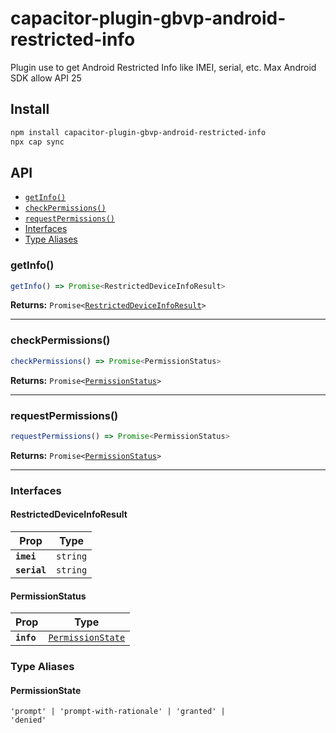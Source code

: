 # capacitor-plugin-gbvp-android-restricted-info

Plugin use to get Android Restricted Info like IMEI, serial, etc. Max Android SDK allow API 25

## Install

```bash
npm install capacitor-plugin-gbvp-android-restricted-info
npx cap sync
```

## API

<docgen-index>

* [`getInfo()`](#getinfo)
* [`checkPermissions()`](#checkpermissions)
* [`requestPermissions()`](#requestpermissions)
* [Interfaces](#interfaces)
* [Type Aliases](#type-aliases)

</docgen-index>

<docgen-api>
<!--Update the source file JSDoc comments and rerun docgen to update the docs below-->

### getInfo()

```typescript
getInfo() => Promise<RestrictedDeviceInfoResult>
```

**Returns:** <code>Promise&lt;<a href="#restricteddeviceinforesult">RestrictedDeviceInfoResult</a>&gt;</code>

--------------------


### checkPermissions()

```typescript
checkPermissions() => Promise<PermissionStatus>
```

**Returns:** <code>Promise&lt;<a href="#permissionstatus">PermissionStatus</a>&gt;</code>

--------------------


### requestPermissions()

```typescript
requestPermissions() => Promise<PermissionStatus>
```

**Returns:** <code>Promise&lt;<a href="#permissionstatus">PermissionStatus</a>&gt;</code>

--------------------


### Interfaces


#### RestrictedDeviceInfoResult

| Prop         | Type                |
| ------------ | ------------------- |
| **`imei`**   | <code>string</code> |
| **`serial`** | <code>string</code> |


#### PermissionStatus

| Prop       | Type                                                        |
| ---------- | ----------------------------------------------------------- |
| **`info`** | <code><a href="#permissionstate">PermissionState</a></code> |


### Type Aliases


#### PermissionState

<code>'prompt' | 'prompt-with-rationale' | 'granted' | 'denied'</code>

</docgen-api>
